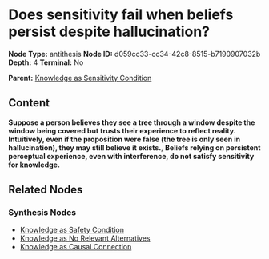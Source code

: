 # Does sensitivity fail when beliefs persist despite hallucination?

**Node Type:** antithesis
**Node ID:** d059cc33-cc34-42c8-8515-b7190907032b
**Depth:** 4
**Terminal:** No

**Parent:** [Knowledge as Sensitivity Condition](knowledge-as-sensitivity-condition-synthesis-063871ed-ad63-42bd-a46e-f54e4584cf4a.md)

## Content

**Suppose a person believes they see a tree through a window despite the window being covered but trusts their experience to reflect reality. Intuitively, even if the proposition were false (the tree is only seen in hallucination), they may still believe it exists.**, **Beliefs relying on persistent perceptual experience, even with interference, do not satisfy sensitivity for knowledge.**

## Related Nodes

### Synthesis Nodes

- [Knowledge as Safety Condition](knowledge-as-safety-condition-synthesis-2c30f998-93fd-481c-a113-d61c6705ec5f.md)
- [Knowledge as No Relevant Alternatives](knowledge-as-no-relevant-alternatives-synthesis-97f2c539-5ec9-4df0-a183-670172d70291.md)
- [Knowledge as Causal Connection](knowledge-as-causal-connection-synthesis-1558578b-e10c-4064-bf8a-46eab3815e50.md)
